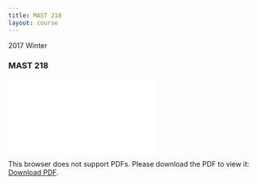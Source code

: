 ```yaml
---
title: MAST 218
layout: course
---
```


2017 Winter

<!--more-->
### MAST 218
<object data="{{ site.baseurl }}/assets/MAST 218/MAST 218.pdf" type="application/pdf" width="100%" height="850px">
    <embed src="{{ site.baseurl }}/assets/MAST 218/MAST 218.pdf" type="application/pdf">
        <p>This browser does not support PDFs. Please download the PDF to view it: <a href="{{ site.baseurl }}/assets/MAST 218/MAST 218.pdf">Download PDF</a>.</p>
    </embed>
</object>
